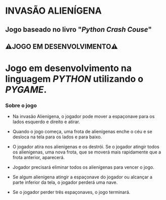 # INVASÃO ALIENÍGENA

## Jogo baseado no livro "**_Python Crash Couse_**"

## ⚠️**JOGO EM DESENVOLVIMENTO**⚠️

# Jogo em desenvolvimento na linguagem _PYTHON_ utilizando o _PYGAME_.

### Sobre o jogo

* Na invasão Alienígena, o jogador pode mover a espaçonave para os lados esquerdo e direito e atirar.

* Quando o jogo começa, uma frota de alienígenas enche o céu e se desloca na tela para os lados e para baixo.
* O jogador atira nos alienígenas e os destrói. Se o jogador atingir todos os alienígenas, uma nova frota, que se moverá mais rapidamente que a frota anterior, aparecerá. 
* Jogador precisará eliminar todos os alienígenas para vencer o jogo.
* Se algum alienígena atingir a espaçonave do jogador ou alcançar a parte inferior da tela, o jogador perderá uma nave.
* Se o jogador perder três espaçonaves, o jogo terminará.


